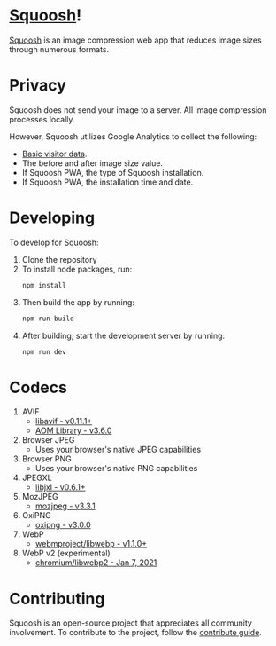 # [Squoosh]!

[Squoosh] is an image compression web app that reduces image sizes through numerous formats.

# Privacy

Squoosh does not send your image to a server. All image compression processes locally.

However, Squoosh utilizes Google Analytics to collect the following:

- [Basic visitor data](https://support.google.com/analytics/answer/6004245?ref_topic=2919631).
- The before and after image size value.
- If Squoosh PWA, the type of Squoosh installation.
- If Squoosh PWA, the installation time and date.

# Developing

To develop for Squoosh:

1. Clone the repository
1. To install node packages, run:
   ```sh
   npm install
   ```
1. Then build the app by running:
   ```sh
   npm run build
   ```
1. After building, start the development server by running:
   ```sh
   npm run dev
   ```

# Codecs

1. AVIF
   - [libavif - v0.11.1+](https://github.com/AOMediaCodec/libavif/commit/647c3c208cf152395d777c1bf7240d2ecf7df5a9)
   - [AOM Library - v3.6.0](https://aomedia.googlesource.com/aom/+/refs/tags/v3.6.0)
1. Browser JPEG
   - Uses your browser's native JPEG capabilities
1. Browser PNG
   - Uses your browser's native PNG capabilities
1. JPEGXL
   - [libjxl - v0.6.1+](https://github.com/libjxl/libjxl/commit/9f544641ec83f6abd9da598bdd08178ee8a003e0)
1. MozJPEG
   - [mozjpeg - v3.3.1](https://github.com/mozilla/mozjpeg/releases/v3.3.1)
1. OxiPNG
   - [oxipng - v3.0.0](https://github.com/shssoichiro/oxipng/releases/v3.0.0)
1. WebP
   - [webmproject/libwebp - v1.1.0+](https://github.com/webmproject/libwebp/commit/d2e245ea9e959a5a79e1db0ed2085206947e98f2)
1. WebP v2 (experimental)
   - [chromium/libwebp2 - Jan 7, 2021](https://chromium.googlesource.com/codecs/libwebp2/+/413df7caeca5013fa9a51401660f7efd8572e0ae)

# Contributing

Squoosh is an open-source project that appreciates all community involvement. To contribute to the project, follow the [contribute guide](/CONTRIBUTING.md).

[squoosh]: https://squoosh.app
